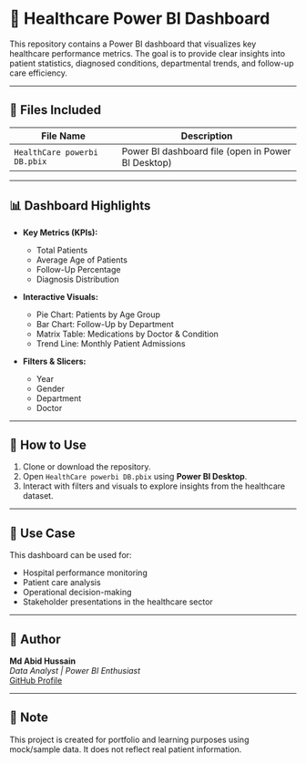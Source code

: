 # 🏥 Healthcare Power BI Dashboard

This repository contains a Power BI dashboard that visualizes key healthcare performance metrics. The goal is to provide clear insights into patient statistics, diagnosed conditions, departmental trends, and follow-up care efficiency.

---

## 📁 Files Included

| File Name                     | Description                                      |
|------------------------------|--------------------------------------------------|
| `HealthCare powerbi DB.pbix` | Power BI dashboard file (open in Power BI Desktop) |

---

## 📊 Dashboard Highlights

- **Key Metrics (KPIs):**
  - Total Patients
  - Average Age of Patients
  - Follow-Up Percentage
  - Diagnosis Distribution

- **Interactive Visuals:**
  - Pie Chart: Patients by Age Group
  - Bar Chart: Follow-Up by Department
  - Matrix Table: Medications by Doctor & Condition
  - Trend Line: Monthly Patient Admissions

- **Filters & Slicers:**
  - Year
  - Gender
  - Department
  - Doctor

---

## 🚀 How to Use

1. Clone or download the repository.
2. Open `HealthCare powerbi DB.pbix` using **Power BI Desktop**.
3. Interact with filters and visuals to explore insights from the healthcare dataset.

---

## 🎯 Use Case

This dashboard can be used for:

- Hospital performance monitoring  
- Patient care analysis  
- Operational decision-making  
- Stakeholder presentations in the healthcare sector  

---

## 👤 Author

**Md Abid Hussain**  
*Data Analyst | Power BI Enthusiast*  
[GitHub Profile](https://github.com/Abid-Hussain16)

---

## 📝 Note

This project is created for portfolio and learning purposes using mock/sample data. It does not reflect real patient information.

